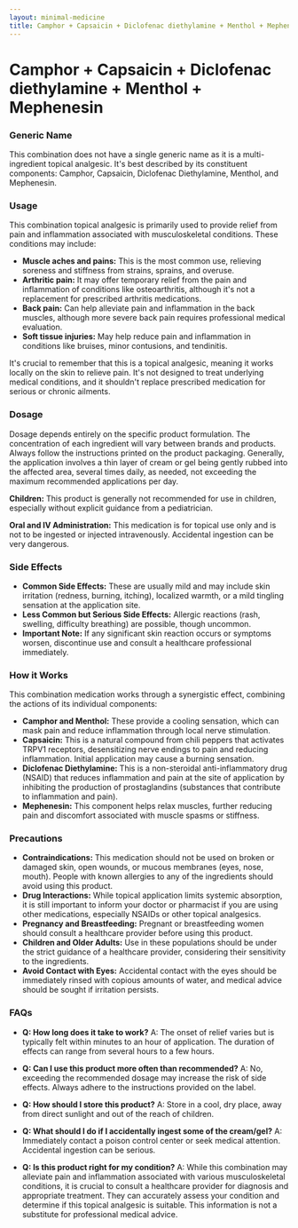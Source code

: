 ```yaml
---
layout: minimal-medicine
title: Camphor + Capsaicin + Diclofenac diethylamine + Menthol + Mephenesin
---
```


# Camphor + Capsaicin + Diclofenac diethylamine + Menthol + Mephenesin
### Generic Name

This combination does not have a single generic name as it is a multi-ingredient topical analgesic.  It's best described by its constituent components: Camphor, Capsaicin, Diclofenac Diethylamine, Menthol, and Mephenesin.

### Usage

This combination topical analgesic is primarily used to provide relief from pain and inflammation associated with musculoskeletal conditions.  These conditions may include:

* **Muscle aches and pains:** This is the most common use, relieving soreness and stiffness from strains, sprains, and overuse.
* **Arthritic pain:**  It may offer temporary relief from the pain and inflammation of conditions like osteoarthritis, although it's not a replacement for prescribed arthritis medications.
* **Back pain:** Can help alleviate pain and inflammation in the back muscles, although more severe back pain requires professional medical evaluation.
* **Soft tissue injuries:** May help reduce pain and inflammation in conditions like bruises, minor contusions, and tendinitis.

It's crucial to remember that this is a topical analgesic, meaning it works locally on the skin to relieve pain. It's not designed to treat underlying medical conditions, and it shouldn't replace prescribed medication for serious or chronic ailments.


### Dosage

Dosage depends entirely on the specific product formulation.  The concentration of each ingredient will vary between brands and products.  Always follow the instructions printed on the product packaging.  Generally, the application involves a thin layer of cream or gel being gently rubbed into the affected area, several times daily, as needed, not exceeding the maximum recommended applications per day.  

**Children:** This product is generally not recommended for use in children, especially without explicit guidance from a pediatrician.

**Oral and IV Administration:** This medication is for topical use only and is not to be ingested or injected intravenously.  Accidental ingestion can be very dangerous.

### Side Effects

* **Common Side Effects:**  These are usually mild and may include skin irritation (redness, burning, itching), localized warmth, or a mild tingling sensation at the application site.
* **Less Common but Serious Side Effects:**  Allergic reactions (rash, swelling, difficulty breathing) are possible, though uncommon.  
* **Important Note:**  If any significant skin reaction occurs or symptoms worsen, discontinue use and consult a healthcare professional immediately.


### How it Works

This combination medication works through a synergistic effect, combining the actions of its individual components:

* **Camphor and Menthol:** These provide a cooling sensation, which can mask pain and reduce inflammation through local nerve stimulation.
* **Capsaicin:** This is a natural compound from chili peppers that activates TRPV1 receptors, desensitizing nerve endings to pain and reducing inflammation.  Initial application may cause a burning sensation.
* **Diclofenac Diethylamine:** This is a non-steroidal anti-inflammatory drug (NSAID) that reduces inflammation and pain at the site of application by inhibiting the production of prostaglandins (substances that contribute to inflammation and pain).
* **Mephenesin:**  This component helps relax muscles, further reducing pain and discomfort associated with muscle spasms or stiffness.


### Precautions

* **Contraindications:** This medication should not be used on broken or damaged skin, open wounds, or mucous membranes (eyes, nose, mouth). People with known allergies to any of the ingredients should avoid using this product.
* **Drug Interactions:**  While topical application limits systemic absorption, it is still important to inform your doctor or pharmacist if you are using other medications, especially NSAIDs or other topical analgesics.
* **Pregnancy and Breastfeeding:**  Pregnant or breastfeeding women should consult a healthcare provider before using this product.
* **Children and Older Adults:** Use in these populations should be under the strict guidance of a healthcare provider, considering their sensitivity to the ingredients.
* **Avoid Contact with Eyes:** Accidental contact with the eyes should be immediately rinsed with copious amounts of water, and medical advice should be sought if irritation persists.


### FAQs

* **Q: How long does it take to work?** A: The onset of relief varies but is typically felt within minutes to an hour of application.  The duration of effects can range from several hours to a few hours.

* **Q: Can I use this product more often than recommended?** A: No, exceeding the recommended dosage may increase the risk of side effects.  Always adhere to the instructions provided on the label.

* **Q: How should I store this product?** A: Store in a cool, dry place, away from direct sunlight and out of the reach of children.

* **Q: What should I do if I accidentally ingest some of the cream/gel?** A: Immediately contact a poison control center or seek medical attention.  Accidental ingestion can be serious.

* **Q: Is this product right for my condition?** A:  While this combination may alleviate pain and inflammation associated with various musculoskeletal conditions, it is crucial to consult a healthcare provider for diagnosis and appropriate treatment.  They can accurately assess your condition and determine if this topical analgesic is suitable.  This information is not a substitute for professional medical advice.
